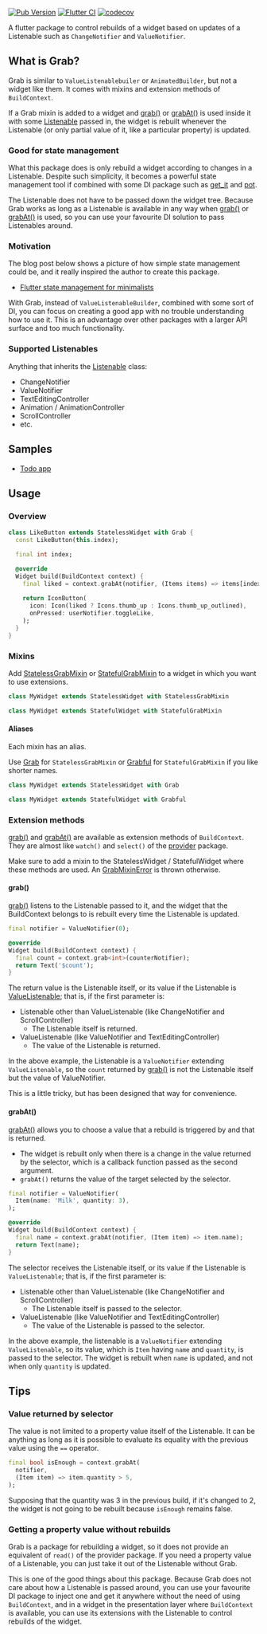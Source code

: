 [![Pub Version](https://img.shields.io/pub/v/grab)](https://pub.dev/packages/grab)
[![Flutter CI](https://github.com/kaboc/grab/workflows/Flutter%20CI/badge.svg)](https://github.com/kaboc/grab/actions)
[![codecov](https://codecov.io/gh/kaboc/grab/branch/main/graph/badge.svg?token=TW32ANXCA7)](https://codecov.io/gh/kaboc/grab)

A flutter package to control rebuilds of a widget based on updates of a Listenable
such as `ChangeNotifier` and `ValueNotifier`.

## What is Grab?

Grab is similar to `ValueListenablebuiler` or `AnimatedBuilder`, but not a widget like them.
It comes with mixins and extension methods of `BuildContext`.

If a Grab mixin is added to a widget and [grab()][grab] or [grabAt()][grabAt] is used inside
it with some [Listenable][Listenable] passed in, the widget is rebuilt whenever the Listenable
(or only partial value of it, like a particular property) is updated.

### Good for state management

What this package does is only rebuild a widget according to changes in a Listenable.
Despite such simplicity, it becomes a powerful state management tool if combined with
some DI package such as [get_it][get_it] and [pot][pot].

The Listenable does not have to be passed down the widget tree. Because Grab works as
long as a Listenable is available in any way when [grab()][grab] or [grabAt()][grabAt] is
used, so you can use your favourite DI solution to pass Listenables around.

### Motivation

The blog post below shows a picture of how simple state management could be, and
it really inspired the author to create this package.

- [Flutter state management for minimalists](https://suragch.medium.com/flutter-state-management-for-minimalists-4c71a2f2f0c1)

With Grab, instead of `ValueListenableBuilder`, combined with some sort of DI, you can
focus on creating a good app with no trouble understanding how to use it. This is an
advantage over other packages with a larger API surface and too much functionality.

### Supported Listenables

Anything that inherits the [Listenable][Listenable] class:

- ChangeNotifier
- ValueNotifier
- TextEditingController
- Animation / AnimationController
- ScrollController
- etc.

## Samples

- [Todo app](https://github.com/kaboc/todo-with-grab)

## Usage

### Overview

```dart
class LikeButton extends StatelessWidget with Grab {
  const LikeButton(this.index);

  final int index;

  @override
  Widget build(BuildContext context) {
    final liked = context.grabAt(notifier, (Items items) => items[index].liked);
  
    return IconButton(
      icon: Icon(liked ? Icons.thumb_up : Icons.thumb_up_outlined),
      onPressed: userNotifier.toggleLike,
    );
  }
}
```

### Mixins

Add [StatelessGrabMixin][StatelessGrabMixin] or [StatefulGrabMixin][StatefulGrabMixin]
to a widget in which you want to use extensions.

```dart
class MyWidget extends StatelessWidget with StatelessGrabMixin
```

```dart
class MyWidget extends StatefulWidget with StatefulGrabMixin
```

#### Aliases

Each mixin has an alias.

Use [Grab][Grab-mixin] for `StatelessGrabMixin` or [Grabful][Grabful-mixin] for
`StatefulGrabMixin` if you like shorter names.

```dart
class MyWidget extends StatelessWidget with Grab
```

```dart
class MyWidget extends StatefulWidget with Grabful
```

### Extension methods

[grab()][grab] and [grabAt()][grabAt] are available as extension methods of `BuildContext`.
They are almost like `watch()` and `select()` of the [provider][provider] package.

Make sure to add a mixin to the StatelessWidget / StatefulWidget where these methods are used.
An [GrabMixinError][GrabMixinError] is thrown otherwise.

#### grab()

[grab()][grab] listens to the Listenable passed to it, and the widget that the BuildContext
belongs to is rebuilt every time the Listenable is updated.

```dart
final notifier = ValueNotifier(0);
```

```dart
@override
Widget build(BuildContext context) {
  final count = context.grab<int>(counterNotifier);
  return Text('$count');
}
```

The return value is the Listenable itself, or its value if the Listenable is
[ValueListenable][ValueListenable]; that is, if the first parameter is:

- Listenable other than ValueListenable (like ChangeNotifier and ScrollController)
    - The Listenable itself is returned.
- ValueListenable (like ValueNotifier and TextEditingController)
    - The value of the Listenable is returned.

In the above example, the Listenable is a `ValueNotifier` extending `ValueListenable`, so
the `count` returned by [grab()][grab] is not the Listenable itself but the value of ValueNotifier.

This is a little tricky, but has been designed that way for convenience.

#### grabAt()

[grabAt()][grabAt] allows you to choose a value that a rebuild is triggered by and that
is returned.

- The widget is rebuilt only when there is a change in the value returned by the selector,
  which is a callback function passed as the second argument.
- `grabAt()` returns the value of the target selected by the selector. 


```dart
final notifier = ValueNotifier(
  Item(name: 'Milk', quantity: 3),
);
```

```dart
@override
Widget build(BuildContext context) {
  final name = context.grabAt(notifier, (Item item) => item.name);
  return Text(name);
}
```

The selector receives the Listenable itself, or its value if the Listenable is `ValueListenable`;
that is, if the first parameter is:

- Listenable other than ValueListenable (like ChangeNotifier and ScrollController)
    - The Listenable itself is passed to the selector.
- ValueListenable (like ValueNotifier and TextEditingController)
    - The value of the Listenable is passed to the selector.

In the above example, the listenable is a `ValueNotifier` extending `ValueListenable`, so its
value, which is `Item` having `name` and `quantity`, is passed to the selector.
The widget is rebuilt when `name` is updated, and not when only `quantity` is updated.

## Tips

### Value returned by selector

The value is not limited to a property value itself of the Listenable. It can be anything as
long as it is possible to evaluate its equality with  the previous value using the `==` operator.

```dart
final bool isEnough = context.grabAt(
  notifier,
  (Item item) => item.quantity > 5,
);
```

Supposing that the quantity was 3 in the previous build, if it's changed to 2, the widget is
not going to be rebuilt because `isEnough` remains false.

### Getting a property value without rebuilds

Grab is a package for rebuilding a widget, so it does not provide an equivalent of `read()`
of the provider package. If you need a property value of a Listenable, you can just take it
out of the Listenable without Grab.

This is one of the good things about this package. Because Grab does not care about how
a Listenable is passed around, you can use your favourite DI package to inject one and
get it anywhere without the need of using `BuildContext`, and in a widget in the presentation
layer where `BuildContext` is available, you can use its extensions with the Listenable to
control rebuilds of the widget.

[StatelessGrabMixin]: https://pub.dev/documentation/grab/latest/grab/StatelessGrabMixin-mixin.html
[StatefulGrabMixin]: https://pub.dev/documentation/grab/latest/grab/StatefulGrabMixin-mixin.html
[Grab-mixin]: https://pub.dev/documentation/grab/latest/grab/Grab.html
[Grabful-mixin]: https://pub.dev/documentation/grab/latest/grab/Grabful.html
[GrabMixinError]: https://pub.dev/documentation/grab/latest/grab/GrabMixinError-class.html
[grab]: https://pub.dev/documentation/grab/latest/grab/GrabBuildContext/grab.html
[grabAt]: https://pub.dev/documentation/grab/latest/grab/GrabBuildContext/grabAt.html
[Listenable]: https://api.flutter.dev/flutter/foundation/Listenable-class.html
[ValueListenable]: https://api.flutter.dev/flutter/foundation/ValueListenable-class.html
[get_it]: https://pub.dev/packages/get_it
[pot]: https://pub.dev/packages/pot
[provider]: https://pub.dev/packages/provider
